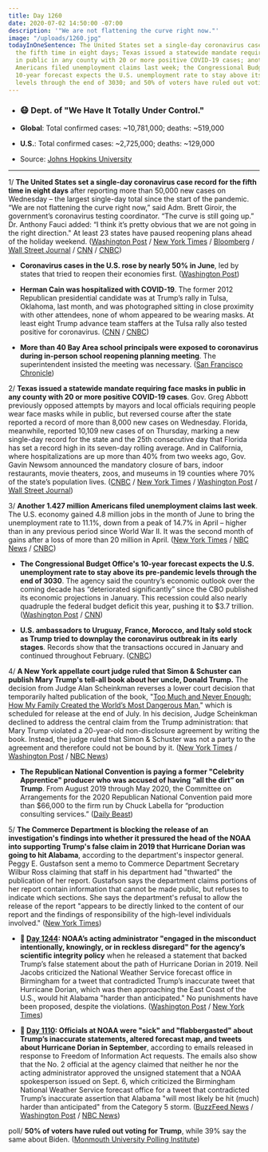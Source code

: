 ```yaml
---
title: Day 1260
date: 2020-07-02 14:50:00 -07:00
description: '"We are not flattening the curve right now."'
image: "/uploads/1260.jpg"
todayInOneSentence: The United States set a single-day coronavirus case record for
  the fifth time in eight days; Texas issued a statewide mandate requiring face masks
  in public in any county with 20 or more positive COVID-19 cases; another 1.427 million
  Americans filed unemployment claims last week; the Congressional Budget Office's
  10-year forecast expects the U.S. unemployment rate to stay above its pre-pandemic
  levels through the end of 3030; and 50% of voters have ruled out voting for Trump.
---
```


* ### 😷 Dept. of "We Have It Totally Under Control."

* **Global**: Total confirmed cases: \~10,781,000; deaths: \~519,000

* **U.S.**: Total confirmed cases: \~2,725,000; deaths: \~129,000

* Source: [Johns Hopkins University](https://coronavirus.jhu.edu/map.html)

---

1/ **The United States set a single-day coronavirus case record for the fifth time in eight days** after reporting more than 50,000 new cases on Wednesday – the largest single-day total since the start of the pandemic. “We are not flattening the curve right now,” said Adm. Brett Giroir, the government’s coronavirus testing coordinator. “The curve is still going up.” Dr. Anthony Fauci added: “I think it’s pretty obvious that we are not going in the right direction." At least 23 states have paused reopening plans ahead of the holiday weekend. ([Washington Post](https://www.washingtonpost.com/nation/2020/07/02/coronavirus-live-updates-us/) / [New York Times](https://www.nytimes.com/2020/07/02/world/coronavirus-updates.html) / [Bloomberg](https://www.bloomberg.com/news/articles/2020-07-01/u-s-reopenings-scaled-back-vaccine-shows-promise-virus-update?srnd=premium&sref=MIBMEEoj) / [Wall Street Journal](https://www.wsj.com/articles/coronavirus-latest-news-07-02-2020-11593675909?mod=hp_lead_pos2) / [CNN](https://www.cnn.com/2020/07/02/health/us-coronavirus-thursday/index.html) / [CNBC](https://www.cnbc.com/2020/07/02/coronavirus-live-updates.html))

* **Coronavirus cases in the U.S. rose by nearly 50% in June**, led by states that tried to reopen their economies first. ([Washington Post](https://www.washingtonpost.com/politics/coronavirus-cases-rose-by-nearly-50-percent-last-month-led-by-states-that-reopened-first/2020/07/01/3337f1ec-bb96-11ea-80b9-40ece9a701dc_story.html))

* **Herman Cain was hospitalized with COVID-19**. The former 2012 Republican presidential candidate was at Trump’s rally in Tulsa, Oklahoma, last month, and was photographed sitting in close proximity with other attendees, none of whom appeared to be wearing masks. At least eight Trump advance team staffers at the Tulsa rally also tested positive for coronavirus. ([CNN](https://www.cnn.com/2020/07/02/politics/herman-cain-coronavirus/index.html) / [CNBC](https://www.cnbc.com/2020/07/02/herman-cain-hospitalized-with-covid-19.html))

* **More than 40 Bay Area school principals were exposed to coronavirus during in-person school reopening planning meeting**. The superintendent insisted the meeting was necessary. ([San Francisco Chronicle](https://www.sfchronicle.com/bayarea/article/More-than-40-Bay-Area-school-principals-in-15381335.php))

2/ **Texas issued a statewide mandate requiring face masks in public in any county with 20 or more positive COVID-19 cases**. Gov. Greg Abbott previously opposed attempts by mayors and local officials requiring people wear face masks while in public, but reversed course after the state reported a record of more ​​​​than 8,000 new cases on Wednesday. Florida, meanwhile, reported 10,109 new cases of on Thursday, marking a new single-day record for the state and the 25th consecutive day that Florida has set a record high in its seven-day rolling average. And in California, where hospitalizations are up more than 40% from two weeks ago, Gov. Gavin Newsom announced the mandatory closure of bars, indoor restaurants, movie theaters, zoos, and museums in 19 counties where 70% of the state’s population lives. ([CNBC](https://www.cnbc.com/2020/07/02/texas-issues-state-wide-order-requiring-face-coverings.html) / [New York Times](https://www.nytimes.com/2020/07/02/world/coronavirus-updates.html) / [Washington Post](https://www.washingtonpost.com/nation/2020/07/02/coronavirus-live-updates-us/) / [Wall Street Journal](https://www.wsj.com/articles/coronavirus-latest-news-07-02-2020-11593675909?mod=hp_lead_pos2))

3/ **Another 1.427 million Americans filed unemployment claims last week**. The U.S. economy gained 4.8 million jobs in the month of June to bring the unemployment rate to 11.1%, down from a peak of 14.7% in April – higher than in any previous period since World War II. It was the second month of gains after a loss of more than 20 million in April. ([New York Times](https://www.nytimes.com/2020/07/02/business/stock-market-today-coronavirus.html) / [NBC News](https://www.nbcnews.com/business/economy/u-s-economy-gains-4-8-million-jobs-unemployment-rate-n1232746) / [CNBC](https://www.cnbc.com/2020/07/02/jobs-report-june-2020.html))

* **The Congressional Budget Office's 10-year forecast expects the U.S. unemployment rate to stay above its pre-pandemic levels through the end of 3030**. The agency said the country’s economic outlook over the coming decade has “deteriorated significantly” since the CBO published its economic projections in January. This recession could also nearly quadruple the federal budget deficit this year, pushing it to $3.7 trillion. ([Washington Post](https://www.washingtonpost.com/business/2020/07/02/cbo-economic-outlook/) / [CNN](https://www.cnn.com/2020/07/02/economy/congressional-budget-office-projections-economy/index.html))

* **U.S. ambassadors to Uruguay, France, Morocco, and Italy sold stock as Trump tried to downplay the coronavirus outbreak in its early stages**. Records show that the transactions occured in January and continued throughout February. ([CNBC](https://www.cnbc.com/2020/07/02/coronavirus-update-trump-ambassadors-sold-stocks-as-president-downplayed-pandemic.html))

4/ **A New York appellate court judge ruled that Simon & Schuster can publish Mary Trump's tell-all book about her uncle, Donald Trump.** The decision from Judge Alan Scheinkman reverses a lower court decision that temporarily halted publication of the book, "[Too Much and Never Enough: How My Family Created the World’s Most Dangerous Man](https://amzn.to/3dRzClP)," which is scheduled for release at the end of July. In his decision, Judge Scheinkman declined to address the central claim from the Trump administration: that Mary Trump violated a 20-year-old non-disclosure agreement by writing the book. Instead, the judge ruled that Simon & Schuster was not a party to the agreement and therefore could not be bound by it. ([New York Times](https://www.nytimes.com/2020/07/01/us/politics/mary-trump-book-lawsuit.html) / [Washington Post](https://www.washingtonpost.com/politics/new-york-court-sides-with-publisher-of-explosive-book-by-president-trumps-niece/2020/07/01/2eec8a7e-bbf7-11ea-86d5-3b9b3863273b_story.html) / [NBC News](https://www.nbcnews.com/politics/donald-trump/trump-family-tell-all-book-his-niece-mary-trump-can-n1232733))

* **The Republican National Convention is paying a former "Celebrity Apprentice" producer who was accused of having “all the dirt” on Trump**. From August 2019 through May 2020, the Committee on Arrangements for the 2020 Republican National Convention paid more than $66,000 to the firm run by Chuck Labella for “production consulting services.” ([Daily Beast](https://www.thedailybeast.com/the-rnc-is-paying-a-former-apprentice-hand-chuck-labella-accused-of-having-trump-dirt))

5/ **The Commerce Department is blocking the release of an investigation's findings into whether it pressured the head of the NOAA into supporting Trump's false claim in 2019 that Hurricane Dorian was going to hit Alabama**, according to the department's inspector general. Peggy E. Gustafson sent a memo to Commerce Department Secretary Wilbur Ross claiming that staff in his department had "thwarted" the publication of her report. Gustafson says the department claims portions of her report contain information that cannot be made public, but refuses to indicate which sections. She says the department's refusal to allow the release of the report "appears to be directly linked to the content of our report and the findings of responsibility of the high-level individuals involved." ([New York Times](https://www.nytimes.com/2020/07/01/climate/trump-dorian-noaa-investigation.html))

* **📌 [Day 1244](https://whatthefuckjusthappenedtoday.com/2020/06/16/day-1244/): NOAA’s acting administrator "engaged in the misconduct intentionally, knowingly, or in reckless disregard" for the agency’s scientific integrity policy** when he released a statement that backed Trump’s false statement about the path of Hurricane Dorian in 2019. Neil Jacobs criticized the National Weather Service forecast office in Birmingham for a tweet that contradicted Trump’s inaccurate tweet that Hurricane Dorian, which was then approaching the East Coast of the U.S., would hit Alabama "harder than anticipated." No punishments have been proposed, despite the violations. ([Washington Post](https://www.washingtonpost.com/weather/2020/06/15/noaa-investigation-sharpiegate/) / [New York Times](https://www.nytimes.com/2020/06/15/climate/noaa-sharpiegate-ethics-violation.html))

* **📌 [Day 1110](https://whatthefuckjusthappenedtoday.com/2020/02/03/day-1110/): Officials at NOAA were "sick" and "flabbergasted" about Trump’s inaccurate statements, altered forecast map, and tweets about Hurricane Dorian in September**, according to emails released in response to Freedom of Information Act requests. The emails also show that the No. 2 official at the agency claimed that neither he nor the acting administrator approved the unsigned statement that a NOAA spokesperson issued on Sept. 6, which criticized the Birmingham National Weather Service forecast office for a tweet that contradicted Trump’s inaccurate assertion that Alabama "will most likely be hit (much) harder than anticipated" from the Category 5 storm. ([BuzzFeed News](https://www.buzzfeednews.com/article/zahrahirji/sharpiegate-fake-hurricane-map-emails) / [Washington Post](https://www.washingtonpost.com/weather/2020/02/01/new-emails-show-how-president-trump-roiled-noaa-during-hurricane-dorian/) / [NBC News](https://www.nbcnews.com/politics/donald-trump/help-newly-released-noaa-emails-show-uproar-over-trump-s-n1128471))

poll/ **50% of voters have ruled out voting for Trump**, while 39% say the same about Biden. ([Monmouth University Polling Institute](https://www.monmouth.edu/polling-institute/reports/monmouthpoll_us_070220/))